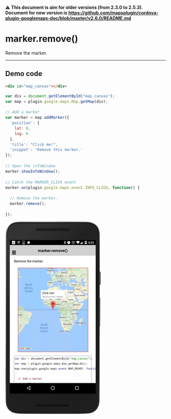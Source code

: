 :warning: **This document is aim for older versions (from 2.3.0 to 2.5.3).
Document for new version is https://github.com/mapsplugin/cordova-plugin-googlemaps-doc/blob/master/v2.6.0/README.md**

# marker.remove()

Remove the marker.

-----------------------------------------------------------------------

## Demo code

```html
<div id="map_canvas"></div>
```

```js
var div = document.getElementById("map_canvas");
var map = plugin.google.maps.Map.getMap(div);

// Add a marker
var marker = map.addMarker({
  'position': {
    lat: 0,
    lng: 0
  },
  'title': "Click me!",
  'snippet': 'Remove this marker.'
});

// Open the infoWindow
marker.showInfoWindow();

// Catch the MARKER_CLICK event
marker.on(plugin.google.maps.event.INFO_CLICK, function() {

  // Remove the marker.
  marker.remove();

});
```

![](image.gif)
